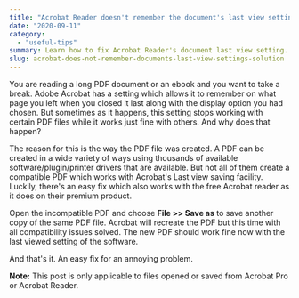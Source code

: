 ```yaml
---
title: "Acrobat Reader doesn't remember the document's last view settings - Solution"
date: "2020-09-11"
category: 
  - "useful-tips"
summary: Learn how to fix Acrobat Reader's document last view setting.
slug: acrobat-does-not-remember-documents-last-view-settings-solution
---
```


You are reading a long PDF document or an ebook and you want to take a break. Adobe Acrobat has a setting which allows it to remember on what page you left when you closed it last along with the display option you had chosen. But sometimes as it happens, this setting stops working with certain PDF files while it works just fine with others. And why does that happen?

The reason for this is the way the PDF file was created. A PDF can be created in a wide variety of ways using thousands of available software/plugin/printer drivers that are available. But not all of them create a compatible PDF which works with Acrobat's Last view saving facility. Luckily, there's an easy fix which also works with the free Acrobat reader as it does on their premium product.

Open the incompatible PDF and choose **File >> Save as** to save another copy of the same PDF file. Acrobat will recreate the PDF but this time with all compatibility issues solved. The new PDF should work fine now with the last viewed setting of the software.

And that's it. An easy fix for an annoying problem.

**Note:** This post is only applicable to files opened or saved from Acrobat Pro or Acrobat Reader.

